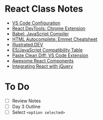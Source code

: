 # React Class Notes

- [VS Code Configuration](./VisualStudioCodeSetup.md)
- [React DevTools: Chrome Extension](https://chrome.google.com/webstore/detail/react-developer-tools/fmkadmapgofadopljbjfkapdkoienihi?hl=en)
- [Babel: JavaScript Compiler](https://babeljs.io/)
- [HTML Autocomplete: Emmet Cheatsheet](https://docs.emmet.io/cheat-sheet/)
- [Illustrated.DEV](https://illustrated.dev/)
- [ES/JavaScript Compatibility Table](https://kangax.github.io/compat-table/es6/)
- [Paste Clean Diff: VS Code Extension](https://marketplace.visualstudio.com/items?itemName=sivasubramanyam.paste-clean-diff)
- [Awesome React Components](https://github.com/brillout/awesome-react-components)
- [Integrating React with jQuery](https://reactjs.org/docs/integrating-with-other-libraries.html)

# To Do

- [ ] Review Notes
- [ ] Day 3 Outline
- [ ] Select `<option selected>`

